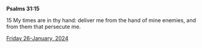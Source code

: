 **Psalms 31:15**

15 My times are in thy hand: deliver me from the hand of mine enemies, and from them that persecute me.

[Friday 26-January, 2024](https://getbible.net/kjv/Psalms/31/15)
